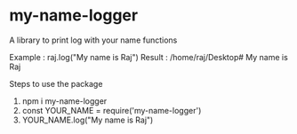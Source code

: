 # my-name-logger
A library to print log with your name functions

Example : raj.log("My name is Raj")
Result : /home/raj/Desktop# My name is Raj

Steps to use the package
1. npm i my-name-logger
2. const YOUR_NAME = require('my-name-logger')
3. YOUR_NAME.log("My name is Raj")

